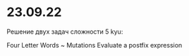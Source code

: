 # 23.09.22
Решение двух задач сложности 5 kyu:

Four Letter Words ~ Mutations
Evaluate a postfix expression
